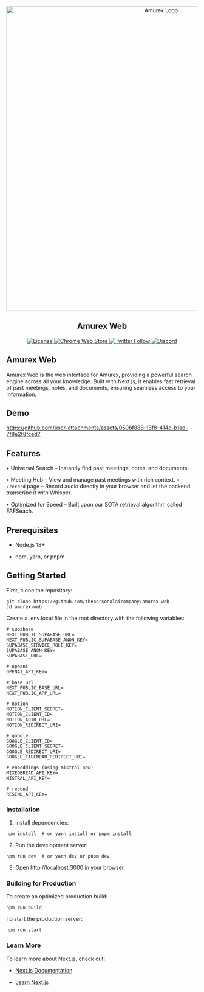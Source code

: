<div align="center">
  <img src="https://github.com/user-attachments/assets/5ceec814-a0e5-45c4-84a9-9001000ff3c5" alt="Amurex Logo" width="800" />

  <h2>Amurex Web</h2>

  <p>
    <a href="https://github.com/thepersonalaicompany/amurex/blob/main/LICENSE">
      <img src="https://img.shields.io/badge/license-AGPL--3.0-blue.svg" alt="License" />
    </a>
    <a href="https://chrome.google.com/webstore/detail/amurex/dckidmhhpnfhachdpobgfbjnhfnmddmc">
      <img src="https://img.shields.io/chrome-web-store/v/dckidmhhpnfhachdpobgfbjnhfnmddmc.svg" alt="Chrome Web Store" />
    </a>
    <a href="https://twitter.com/thepersonalaico">
      <img src="https://img.shields.io/twitter/follow/thepersonalaico?style=social" alt="Twitter Follow" />
    </a>
    <a href="https://discord.gg/ftUdQsHWbY">
      <img alt="Discord" src="https://img.shields.io/discord/1306591395804348476">
    </a>
  </p>
</div>



## Amurex Web

Amurex Web is the web interface for Amurex, providing a powerful search engine across all your knowledge. Built with Next.js, it enables fast retrieval of past meetings, notes, and documents, ensuring seamless access to your information.

## Demo



https://github.com/user-attachments/assets/050bf888-18f8-414d-b1ad-7f8e2f8fced7



## Features

• Universal Search – Instantly find past meetings, notes, and documents.

• Meeting Hub – View and manage past meetings with rich context.
• `/record` page – Record audio directly in your browser and let the backend transcribe it with Whisper.

• Optimized for Speed – Built upon our SOTA retrieval algorithm called FAFSeach.

## Prerequisites

- Node.js 18+

- npm, yarn, or pnpm

## Getting Started

First, clone the repository:
```
git clone https://github.com/thepersonalaicompany/amurex-web
cd amurex-web
```

Create a .env.local file in the root directory with the following variables:
```
# supabase
NEXT_PUBLIC_SUPABASE_URL=
NEXT_PUBLIC_SUPABASE_ANON_KEY=
SUPABASE_SERVICE_ROLE_KEY=
SUPABASE_ANON_KEY=
SUPABASE_URL=

# opeani
OPENAI_API_KEY=

# base url
NEXT_PUBLIC_BASE_URL=
NEXT_PUBLIC_APP_URL=

# notion
NOTION_CLIENT_SECRET=
NOTION_CLIENT_ID=
NOTION_AUTH_URL=
NOTION_REDIRECT_URI=

# google
GOOGLE_CLIENT_ID=
GOOGLE_CLIENT_SECRET=
GOOGLE_REDIRECT_URI=
GOOGLE_CALENDAR_REDIRECT_URI=

# embeddings (using mistral now)
MIXEDBREAD_API_KEY=
MISTRAL_API_KEY=

# resend
RESEND_API_KEY=
```

### Installation

1. Install dependencies:
```
npm install  # or yarn install or pnpm install
```

2. Run the development server:


```
npm run dev  # or yarn dev or pnpm dev
```

3. Open http://localhost:3000 in your browser.

### Building for Production

To create an optimized production build:
```
npm run build
```

To start the production server:
```
npm run start
```

### Learn More

To learn more about Next.js, check out:

- [Next.js Documentation](https://nextjs.org/docs)

- [Learn Next.js](https://nextjs.org/docs)

